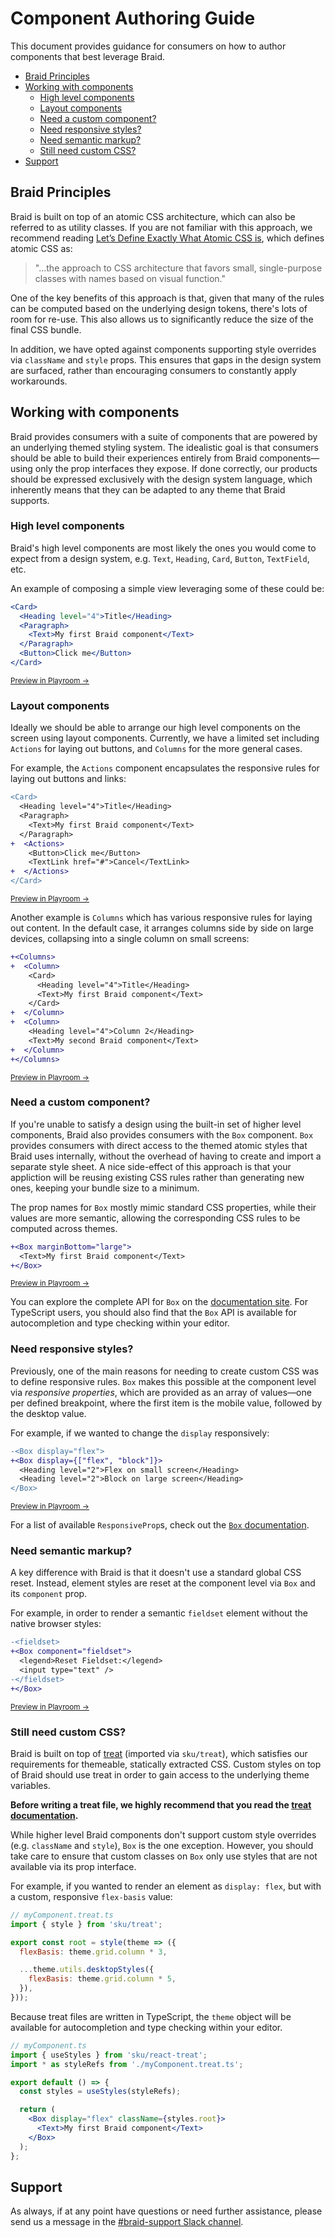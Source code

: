 # Component Authoring Guide

This document provides guidance for consumers on how to author components that best leverage Braid.

- [Braid Principles](#braid-principles)
- [Working with components](#working-with-components)
  - [High level components](#high-level-components)
  - [Layout components](#layout-components)
  - [Need a custom component?](#need-a-custom-component)
  - [Need responsive styles?](#need-responsive-styles)
  - [Need semantic markup?](#need-semantic-markup)
  - [Still need custom CSS?](#still-need-custom-css)
- [Support](#support)

## Braid Principles

Braid is built on top of an atomic CSS architecture, which can also be referred to as utility classes. If you are not familiar with this approach, we recommend reading [Let’s Define Exactly What Atomic CSS is](https://css-tricks.com/lets-define-exactly-atomic-css/), which defines atomic CSS as:

> "...the approach to CSS architecture that favors small, single-purpose classes with names based on visual function."

One of the key benefits of this approach is that, given that many of the rules can be computed based on the underlying design tokens, there's lots of room for re-use. This also allows us to significantly reduce the size of the final CSS bundle.

In addition, we have opted against components supporting style overrides via `className` and `style` props. This ensures that gaps in the design system are surfaced, rather than encouraging consumers to constantly apply workarounds.

## Working with components

Braid provides consumers with a suite of components that are powered by an underlying themed styling system. The idealistic goal is that consumers should be able to build their experiences entirely from Braid components—using only the prop interfaces they expose. If done correctly, our products should be expressed exclusively with the design system language, which inherently means that they can be adapted to any theme that Braid supports.

### High level components

Braid's high level components are most likely the ones you would come to expect from a design system, e.g. `Text`, `Heading`, `Card`, `Button`, `TextField`, etc.

An example of composing a simple view leveraging some of these could be:

```jsx
<Card>
  <Heading level="4">Title</Heading>
  <Paragraph>
    <Text>My first Braid component</Text>
  </Paragraph>
  <Button>Click me</Button>
</Card>
```

<sup>[Preview in Playroom &#08594;](https://seek-oss.github.io/braid-design-system/playroom/#?code=PENhcmQ-CiAgPEhlYWRpbmcgbGV2ZWw9IjQiPlRpdGxlPC9IZWFkaW5nPgogIDxQYXJhZ3JhcGg-CiAgICA8VGV4dD5NeSBmaXJzdCBCcmFpZCBjb21wb25lbnQ8L1RleHQ-CiAgPC9QYXJhZ3JhcGg-CiAgPEJ1dHRvbj5DbGljayBtZTwvQnV0dG9uPgo8L0NhcmQ-Cg)</sup>

### Layout components

Ideally we should be able to arrange our high level components on the screen using layout components. Currently, we have a limited set including `Actions` for laying out buttons, and `Columns` for the more general cases.

For example, the `Actions` component encapsulates the responsive rules for laying out buttons and links:

```diff
<Card>
  <Heading level="4">Title</Heading>
  <Paragraph>
    <Text>My first Braid component</Text>
  </Paragraph>
+  <Actions>
    <Button>Click me</Button>
    <TextLink href="#">Cancel</TextLink>
+  </Actions>
</Card>
```

<sup>[Preview in Playroom &#08594;](https://seek-oss.github.io/braid-design-system/playroom/#?code=PENhcmQ-CiAgPEhlYWRpbmcgbGV2ZWw9IjQiPlRpdGxlPC9IZWFkaW5nPgogIDxQYXJhZ3JhcGg-CiAgICA8VGV4dD5NeSBmaXJzdCBCcmFpZCBjb21wb25lbnQ8L1RleHQ-CiAgPC9QYXJhZ3JhcGg-CiAgPEFjdGlvbnM-CiAgICA8QnV0dG9uPkNsaWNrIG1lPC9CdXR0b24-CiAgICA8VGV4dExpbmsgaHJlZj0iIyI-Q2FuY2VsPC9UZXh0TGluaz4KICA8L0FjdGlvbnM-CjwvQ2FyZD4K)</sup>

Another example is `Columns` which has various responsive rules for laying out content. In the default case, it arranges columns side by side on large devices, collapsing into a single column on small screens:

```diff
+<Columns>
+  <Column>
    <Card>
      <Heading level="4">Title</Heading>
      <Text>My first Braid component</Text>
    </Card>
+  </Column>
+  <Column>
    <Heading level="4">Column 2</Heading>
    <Text>My second Braid component</Text>
+  </Column>
+</Columns>
```

<sup>[Preview in Playroom &#08594;](https://seek-oss.github.io/braid-design-system/playroom/#?code=PENvbHVtbnM-CiAgPENvbHVtbj4KICAgIDxDYXJkPgogICAgICA8SGVhZGluZyBsZXZlbD0iNCI-VGl0bGU8L0hlYWRpbmc-CiAgICAgIDxQYXJhZ3JhcGg-CiAgICAgICAgPFRleHQ-TXkgZmlyc3QgQnJhaWQgY29tcG9uZW50PC9UZXh0PgogICAgICA8L1BhcmFncmFwaD4KICAgICAgPEJ1dHRvbj5DbGljayBtZTwvQnV0dG9uPgogICAgPC9DYXJkPgogIDwvQ29sdW1uPgogIDxDb2x1bW4-CiAgICA8Q2FyZD4KICAgICAgPEhlYWRpbmcgbGV2ZWw9IjQiPkNvbHVtbiAyPC9IZWFkaW5nPgogICAgICA8VGV4dD5NeSBzZWNvbmQgQnJhaWQgY29tcG9uZW50PC9UZXh0PgogICAgPC9DYXJkPgogIDwvQ29sdW1uPgo8L0NvbHVtbnM-Cg)</sup>

### Need a custom component?

If you're unable to satisfy a design using the built-in set of higher level components, Braid also provides consumers with the `Box` component. `Box` provides consumers with direct access to the themed atomic styles that Braid uses internally, without the overhead of having to create and import a separate style sheet. A nice side-effect of this approach is that your appliction will be reusing existing CSS rules rather than generating new ones, keeping your bundle size to a minimum.

The prop names for `Box` mostly mimic standard CSS properties, while their values are more semantic, allowing the corresponding CSS rules to be computed across themes.

```diff
+<Box marginBottom="large">
  <Text>My first Braid component</Text>
+</Box>
```

<sup>[Preview in Playroom &#08594;](https://seek-oss.github.io/braid-design-system/playroom/#?code=PEJveCBtYXJnaW5Cb3R0b209ImxhcmdlIj4KICA8VGV4dD5NeSBmaXJzdCBCcmFpZCBjb21wb25lbnQ8L1RleHQ-CjwvQm94Pgo)</sup>

You can explore the complete API for `Box` on the [documentation site](https://seek-oss.github.io/braid-design-system/components/Box). For TypeScript users, you should also find that the `Box` API is available for autocompletion and type checking within your editor.

### Need responsive styles?

Previously, one of the main reasons for needing to create custom CSS was to define responsive rules. `Box` makes this possible at the component level via _responsive properties_, which are provided as an array of values—one per defined breakpoint, where the first item is the mobile value, followed by the desktop value.

For example, if we wanted to change the `display` responsively:

```diff
-<Box display="flex">
+<Box display={["flex", "block"]}>
  <Heading level="2">Flex on small screen</Heading>
  <Heading level="2">Block on large screen</Heading>
</Box>
```

<sup>[Preview in Playroom &#08594;](https://seek-oss.github.io/braid-design-system/playroom/#?code=PEJveCBkaXNwbGF5PXtbImZsZXgiLCAiYmxvY2siXX0-CiAgPEhlYWRpbmcgbGV2ZWw9IjIiPkZsZXggb24gc21hbGwgc2NyZWVuPC9IZWFkaW5nPgogIDxIZWFkaW5nIGxldmVsPSIyIj5CbG9jayBvbiBsYXJnZSBzY3JlZW48L0hlYWRpbmc-CjwvQm94Pgo)</sup>

For a list of available `ResponsiveProp`s, check out the [`Box` documentation](https://seek-oss.github.io/braid-design-system/components/Box).

### Need semantic markup?

A key difference with Braid is that it doesn't use a standard global CSS reset. Instead, element styles are reset at the component level via `Box` and its `component` prop.

For example, in order to render a semantic `fieldset` element without the native browser styles:

```diff
-<fieldset>
+<Box component="fieldset">
  <legend>Reset Fieldset:</legend>
  <input type="text" />
-</fieldset>
+</Box>
```

<sup>[Preview in Playroom &#08594;](https://seek-oss.github.io/braid-design-system/playroom/#?code=PGZpZWxkc2V0PgogIDxsZWdlbmQ-TmF0aXZlIEZpZWxkc2V0OjwvbGVnZW5kPgogIDxpbnB1dCB0eXBlPSJ0ZXh0IiAvPgo8L2ZpZWxkc2V0Pgo8Qm94IGNvbXBvbmVudD0iZmllbGRzZXQiPgogIDxsZWdlbmQ-UmVzZXQgRmllbGRzZXQ6PC9sZWdlbmQ-CiAgPGlucHV0IHR5cGU9InRleHQiIC8-CjwvQm94Pg)</sup>

### Still need custom CSS?

Braid is built on top of [treat](https://seek-oss.github.io/treat) (imported via `sku/treat`), which satisfies our requirements for themeable, statically extracted CSS. Custom styles on top of Braid should use treat in order to gain access to the underlying theme variables.

**Before writing a treat file, we highly recommend that you read the [treat documentation](https://seek-oss.github.io/treat).**

While higher level Braid components don't support custom style overrides (e.g. `className` and `style`), `Box` is the one exception. However, you should take care to ensure that custom classes on `Box` only use styles that are not available via its prop interface.

For example, if you wanted to render an element as `display: flex`, but with a custom, responsive `flex-basis` value:

```js
// myComponent.treat.ts
import { style } from 'sku/treat';

export const root = style(theme => ({
  flexBasis: theme.grid.column * 3,

  ...theme.utils.desktopStyles({
    flexBasis: theme.grid.column * 5,
  }),
}));
```

Because treat files are written in TypeScript, the `theme` object will be available for autocompletion and type checking within your editor.

```jsx
// myComponent.ts
import { useStyles } from 'sku/react-treat';
import * as styleRefs from './myComponent.treat.ts';

export default () => {
  const styles = useStyles(styleRefs);

  return (
    <Box display="flex" className={styles.root}>
      <Text>My first Braid component</Text>
    </Box>
  );
};
```

## Support

As always, if at any point have questions or need further assistance, please send us a message in the [#braid-support Slack channel](https://seekchat.slack.com/channels/braid-support).
